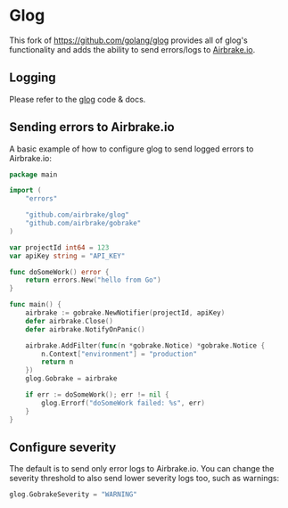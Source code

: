 # Glog

This fork of https://github.com/golang/glog provides all of glog's functionality
and adds the ability to send errors/logs to [Airbrake.io](https://airbrake.io).

## Logging

Please refer to the [glog](https://github.com/golang/glog) code & docs.

## Sending errors to Airbrake.io

A basic example of how to configure glog to send logged errors to Airbrake.io:

```go
package main

import (
	"errors"

	"github.com/airbrake/glog"
	"github.com/airbrake/gobrake"
)

var projectId int64 = 123
var apiKey string = "API_KEY"

func doSomeWork() error {
	return errors.New("hello from Go")
}

func main() {
	airbrake := gobrake.NewNotifier(projectId, apiKey)
	defer airbrake.Close()
	defer airbrake.NotifyOnPanic()

	airbrake.AddFilter(func(n *gobrake.Notice) *gobrake.Notice {
		n.Context["environment"] = "production"
		return n
	})
	glog.Gobrake = airbrake

	if err := doSomeWork(); err != nil {
		glog.Errorf("doSomeWork failed: %s", err)
	}
}
```

## Configure severity

The default is to send only error logs to Airbrake.io. You can change the
severity threshold to also send lower severity logs too, such as warnings:

```go
glog.GobrakeSeverity = "WARNING"
```
